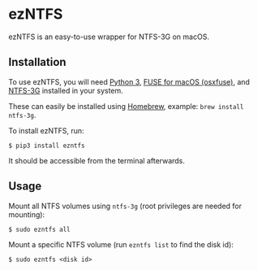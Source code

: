 # ezNTFS

ezNTFS is an easy-to-use wrapper for NTFS-3G on macOS.


## Installation

To use ezNTFS, you will need
[Python 3](https://www.python.org),
[FUSE for macOS (osxfuse)](https://osxfuse.github.io),
and [NTFS-3G](https://www.tuxera.com/community/open-source-ntfs-3g/)
installed in your system.

These can easily be installed using [Homebrew](https://brew.sh),
example: `brew install ntfs-3g`.

To install ezNTFS, run:
```
$ pip3 install ezntfs
```
It should be accessible from the terminal afterwards.


## Usage

Mount all NTFS volumes using `ntfs-3g` (root privileges are needed for mounting):
```
$ sudo ezntfs all
```

Mount a specific NTFS volume (run `ezntfs list` to find the disk id):
```
$ sudo ezntfs <disk id>
```
